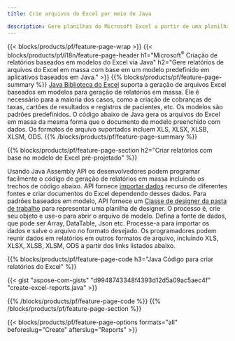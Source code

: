 ```yaml
---
title: Crie arquivos do Excel por meio de Java

description: Gere planilhas do Microsoft Excel a partir de uma planilha de modelo usando a biblioteca de planilhas Java
---
```

{{< blocks/products/pf/feature-page-wrap >}}
{{< blocks/products/pf/i18n/feature-page-header h1="Microsoft<sup>&reg;</sup> Criação de relatórios baseados em modelos do Excel via Java" h2="Gere relatórios de arquivos do Excel em massa com base em um modelo predefinido em aplicativos baseados em Java." >}}
{{% blocks/products/pf/feature-page-summary %}}
[Java Biblioteca do Excel](/cells/java/) suporta a geração de arquivos Excel baseados em modelos para geração de relatórios em massa. Ele é necessário para a maioria dos casos, como a criação de cobranças de taxas, cartões de resultados e registros de pacientes, etc. Os modelos são padrões predefinidos. O código abaixo de Java gera os arquivos do Excel em massa da mesma forma que o documento de modelo preenchido com dados. Os formatos de arquivo suportados incluem XLS, XLSX, XLSB, XLSM, ODS.
{{% /blocks/products/pf/feature-page-summary %}}

{{% blocks/products/pf/feature-page-section h2="Criar relatórios com base no modelo de Excel pré-projetado" %}}

Usando Java Assembly API os desenvolvedores podem programar facilmente o código de geração de relatórios em massa incluindo os trechos de código abaixo. API fornece [importar dados](https://docs.aspose.com/cells/java/import-and-export-data/) recurso de diferentes fontes e criar documentos do Excel dependendo desses dados. Para padrões baseados em modelo, API fornece um [Classe de designer da pasta de trabalho](https://reference.aspose.com/cells/java/com.aspose.cells/WorkbookDesigner) para representar uma planilha de designer. O processo é, crie seu objeto e use-o para abrir o arquivo de modelo. Defina a fonte de dados, que pode ser Array, DataTable, Json etc. Processe-a para importar os dados e salve o arquivo no formato desejado. Os programadores podem reunir dados em relatórios em outros formatos de arquivo, incluindo XLS, XLSX, XLSB, XLSM, ODS a partir dos links listados abaixo.



{{% blocks/products/pf/feature-page-code h3="Java Código para criar relatórios do Excel" %}}

{{< gist "aspose-com-gists" "d9948743348f4393d12d5a09ac5aec4f" "create-excel-reports.java" >}}

{{% /blocks/products/pf/feature-page-code %}}
{{% /blocks/products/pf/feature-page-section %}}

{{< blocks/products/pf/feature-page-options formats="all" beforeslug="Create" afterslug="Reports" >}}
